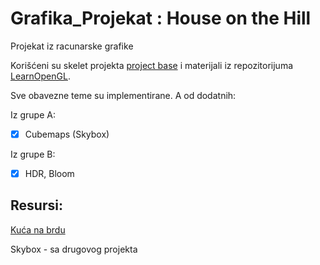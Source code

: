 # Grafika_Projekat : House on the Hill

Projekat iz racunarske grafike

Korišćeni su skelet projekta [project base](https://github.com/matf-racunarska-grafika/project_base) i materijali iz repozitorijuma [LearnOpenGL](https://github.com/matf-racunarska-grafika/LearnOpenGL.git).

Sve obavezne teme su implementirane.
A od dodatnih:

Iz grupe A:
- [x] Cubemaps (Skybox)

Iz grupe B:
- [x] HDR, Bloom


## Resursi:
[Kuća na brdu](https://rigmodels.com/model.php?view=Mountain_House-3d-model__A54GBYEII07GV8OC2EIX7M6TW&searchkeyword=hill&manualsearch=1)

Skybox - sa drugovog projekta
